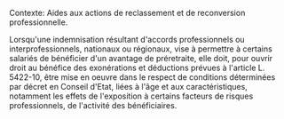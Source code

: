 Contexte: Aides aux actions de reclassement et de reconversion professionnelle.

Lorsqu'une indemnisation résultant d'accords professionnels ou interprofessionnels, nationaux ou régionaux, vise à permettre à certains salariés de bénéficier d'un avantage de préretraite, elle doit, pour ouvrir droit au bénéfice des exonérations et déductions prévues à l'article L. 5422-10, être mise en oeuvre dans le respect de conditions déterminées par décret en Conseil d'Etat, liées à l'âge et aux caractéristiques, notamment les effets de l'exposition à certains facteurs de risques professionnels, de l'activité des bénéficiaires.